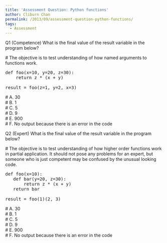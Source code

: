 ```yaml
---
title: 'Assessment Question: Python functions'
author: Cliburn Chan
permalink: /2013/09/assessment-question-python-functions/
tags:
  - Assessment
---
```

Q1 (Competence) What is the final value of the result variable in the program below?

\# The objective is to test understanding of how named arguments to functions work.

<pre>def foo(x=10, y=20, z=30):
    return z * (x + y)

result = foo(z=1, y=2, x=3)</pre>

\# A. 30  
\# B. 1  
\# C. 5  
\# D. 9  
\# E. 900  
\# F. No output because there is an error in the code

Q2 (Expert) What is the final value of the result variable in the program below?

\# The objective is to test understanding of how higher order functions work in partial application. It should not pose any problems for an expert, but someone who is just competent may be confused by the unusual looking code.

<pre>def foo(x=10):
   def bar(y=20, z=30):
       return z * (x + y)
   return bar

result = foo(1)(2, 3)</pre>

\# A. 30  
\# B. 1  
\# C. 5  
\# D. 9  
\# E. 900  
\# F. No output because there is an error in the code
